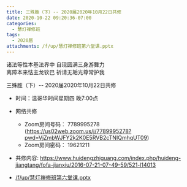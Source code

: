 ```yaml
---
title: 三殊胜（下）-- 2020届2020年10月22日共修
date: 2020-10-22 09:20:36-07:00
categories:
  - 慧灯禅修班
tags:
  - 2020届
attachments: /f/up/慧灯禅修班第六堂课.pptx
---
```

诸法等性本基法界中 自现圆满三身游舞力  
离障本来怙主龙钦巴 祈请无垢光尊常护我  

三殊胜（下）-- 2020届2020年10月22日共修

* 时间：温哥华时间星期四 晚7:00点

* 网络共修
  * Zoom房间号码： 7789995278 (<https://us02web.zoom.us/j/7789995278?pwd=VjZmbWJFY2k2K0E5RVB2cTNIQmhqUT09>)
  * Zoom房间密码： 19621211


* 共修内容:  <https://www.huidengzhiguang.com/index.php/huideng-jiangtang/fofa-jianxiu/2016-07-21-07-49-59/521-l14013>

* [/f/up/慧灯禅修班第六堂课.pptx](https://s3.ca-central-1.wasabisys.com/hddata/f.huidengchanxiu.net/hdv/f/up/慧灯禅修班第六堂课.pptx)
